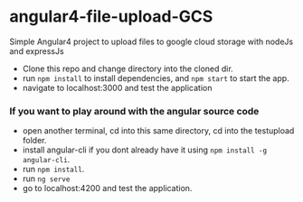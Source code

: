 # angular4-file-upload-GCS
Simple Angular4 project to upload files to google cloud storage with nodeJs and expressJs


- Clone this repo and change directory into the cloned dir.
- run `npm install` to install dependencies, and `npm start` to start the app.
- navigate to localhost:3000 and test the application
### If you want to play around with the angular source code
- open another terminal, cd into this same directory, cd into the testupload folder.
- install angular-cli if you dont already have it using `npm install -g angular-cli`.
- run `npm install`.
- run `ng serve`
- go to localhost:4200 and test the application.

